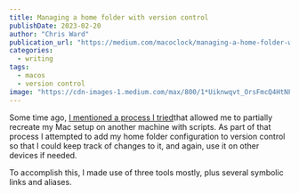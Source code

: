 ```yaml
---
title: Managing a home folder with version control
publishDate: 2023-02-20
author: "Chris Ward"
publication_url: "https://medium.com/macoclock/managing-a-home-folder-with-version-control-b0a4078ceb20"
categories:
  - writing
tags: 
  - macos
  - version control
image: "https://cdn-images-1.medium.com/max/800/1*Uiknwqvt_OrsFmcQ4HtNFQ.png"
---
```


Some time ago, [I mentioned a process I tried](https://medium.com/geekculture/migrating-applications-and-data-to-a-new-mac-without-using-time-machine-240e1de77892)that allowed me to partially recreate my Mac setup on
another machine with scripts. As part of that process I attempted to add
my home folder configuration to version control so that I could keep
track of changes to it, and again, use it on other devices if needed.

To accomplish this, I made use of three tools mostly, plus several
symbolic links and aliases.